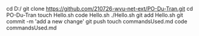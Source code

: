  cd D:/
 git clone https://github.com/210726-wvu-net-ext/PO-Du-Tran.git
 cd PO-Du-Tran
 touch Hello.sh
 code Hello.sh
 ./Hello.sh
git add Hello.sh
git commit -m 'add a new change'
git push
touch commandsUsed.md
code commandsUsed.md